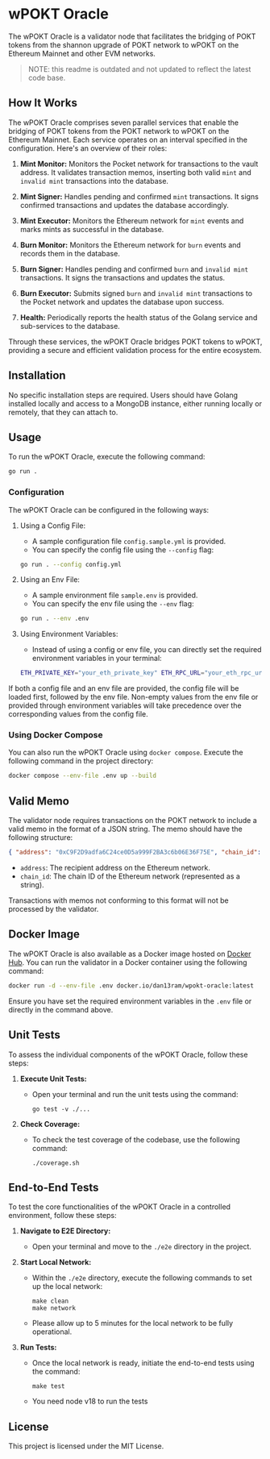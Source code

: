 # wPOKT Oracle

The wPOKT Oracle is a validator node that facilitates the bridging of POKT tokens from the shannon upgrade of POKT network to wPOKT on the Ethereum Mainnet and other EVM networks.

> NOTE: this readme is outdated and not updated to reflect the latest code base.

## How It Works

The wPOKT Oracle comprises seven parallel services that enable the bridging of POKT tokens from the POKT network to wPOKT on the Ethereum Mainnet. Each service operates on an interval specified in the configuration. Here's an overview of their roles:

1. **Mint Monitor:**
   Monitors the Pocket network for transactions to the vault address. It validates transaction memos, inserting both valid `mint` and `invalid mint` transactions into the database.

2. **Mint Signer:**
   Handles pending and confirmed `mint` transactions. It signs confirmed transactions and updates the database accordingly.

3. **Mint Executor:**
   Monitors the Ethereum network for `mint` events and marks mints as successful in the database.

4. **Burn Monitor:**
   Monitors the Ethereum network for `burn` events and records them in the database.

5. **Burn Signer:**
   Handles pending and confirmed `burn` and `invalid mint` transactions. It signs the transactions and updates the status.

6. **Burn Executor:**
   Submits signed `burn` and `invalid mint` transactions to the Pocket network and updates the database upon success.

7. **Health:**
   Periodically reports the health status of the Golang service and sub-services to the database.

Through these services, the wPOKT Oracle bridges POKT tokens to wPOKT, providing a secure and efficient validation process for the entire ecosystem.

## Installation

No specific installation steps are required. Users should have Golang installed locally and access to a MongoDB instance, either running locally or remotely, that they can attach to.

## Usage

To run the wPOKT Oracle, execute the following command:

```bash
go run .
```

### Configuration

The wPOKT Oracle can be configured in the following ways:

1. Using a Config File:

    - A sample configuration file `config.sample.yml` is provided.
    - You can specify the config file using the `--config` flag:

    ```bash
    go run . --config config.yml
    ```

2. Using an Env File:

    - A sample environment file `sample.env` is provided.
    - You can specify the env file using the `--env` flag:

    ```bash
    go run . --env .env
    ```

3. Using Environment Variables:
    - Instead of using a config or env file, you can directly set the required environment variables in your terminal:
    ```bash
    ETH_PRIVATE_KEY="your_eth_private_key" ETH_RPC_URL="your_eth_rpc_url" ... go run .
    ```

If both a config file and an env file are provided, the config file will be loaded first, followed by the env file. Non-empty values from the env file or provided through environment variables will take precedence over the corresponding values from the config file.

### Using Docker Compose

You can also run the wPOKT Oracle using `docker compose`. Execute the following command in the project directory:

```bash
docker compose --env-file .env up --build
```

## Valid Memo

The validator node requires transactions on the POKT network to include a valid memo in the format of a JSON string. The memo should have the following structure:

```json
{ "address": "0xC9F2D9adfa6C24ce0D5a999F2BA3c6b06E36F75E", "chain_id": "5" }
```

-   `address`: The recipient address on the Ethereum network.
-   `chain_id`: The chain ID of the Ethereum network (represented as a string).

Transactions with memos not conforming to this format will not be processed by the validator.

## Docker Image

The wPOKT Oracle is also available as a Docker image hosted on [Docker Hub](https://hub.docker.com/r/dan13ram/wpokt-oracle). You can run the validator in a Docker container using the following command:

```bash
docker run -d --env-file .env docker.io/dan13ram/wpokt-oracle:latest
```

Ensure you have set the required environment variables in the `.env` file or directly in the command above.

## Unit Tests

To assess the individual components of the wPOKT Oracle, follow these steps:

1. **Execute Unit Tests:**

    - Open your terminal and run the unit tests using the command:
        ```shell
        go test -v ./...
        ```

2. **Check Coverage:**
    - To check the test coverage of the codebase, use the following command:
        ```shell
        ./coverage.sh
        ```

## End-to-End Tests

To test the core functionalities of the wPOKT Oracle in a controlled environment, follow these steps:

1. **Navigate to E2E Directory:**

    - Open your terminal and move to the `./e2e` directory in the project.

2. **Start Local Network:**

    - Within the `./e2e` directory, execute the following commands to set up the local network:
        ```shell
        make clean
        make network
        ```
    - Please allow up to 5 minutes for the local network to be fully operational.

3. **Run Tests:**
    - Once the local network is ready, initiate the end-to-end tests using the command:
        ```shell
        make test
        ```
    - You need node v18 to run the tests

## License

This project is licensed under the MIT License.
